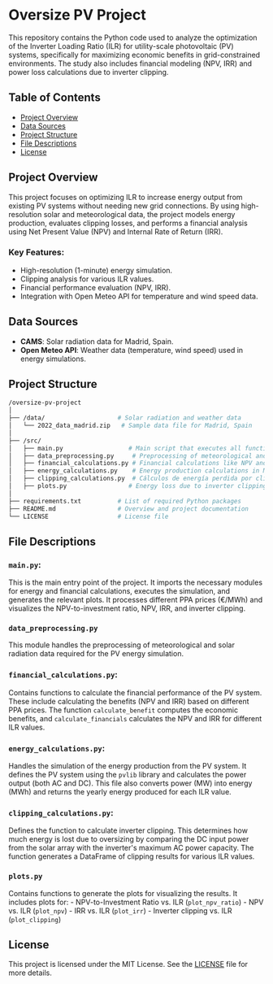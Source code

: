 # **Oversize PV Project**
This repository contains the Python code used to analyze the optimization of the Inverter Loading Ratio (ILR) for utility-scale photovoltaic (PV) systems, specifically for maximizing economic benefits in grid-constrained environments. The study also includes financial modeling (NPV, IRR) and power loss calculations due to inverter clipping.

## **Table of Contents**
- [Project Overview](#project-overview)
- [Data Sources](#data-sources)
- [Project Structure](#project-structure)
- [File Descriptions](#file-descriptions)
- [License](#license)

## **Project Overview**
This project focuses on optimizing ILR to increase energy output from existing PV systems without needing new grid connections. By using high-resolution solar and meteorological data, the project models energy production, evaluates clipping losses, and performs a financial analysis using Net Present Value (NPV) and Internal Rate of Return (IRR).

### **Key Features:**
- High-resolution (1-minute) energy simulation.
- Clipping analysis for various ILR values.
- Financial performance evaluation (NPV, IRR).
- Integration with Open Meteo API for temperature and wind speed data.
  
## **Data Sources**
- **CAMS**: Solar radiation data for Madrid, Spain.
- **Open Meteo API**: Weather data (temperature, wind speed) used in energy simulations.

## **Project Structure**

```bash
/oversize-pv-project
│
├── /data/                    # Solar radiation and weather data
│   └── 2022_data_madrid.zip   # Sample data file for Madrid, Spain
│
├── /src/
│   ├── main.py                  # Main script that executes all functions
│   ├── data_preprocessing.py     # Preprocessing of meteorological and solar data
│   ├── financial_calculations.py # Financial calculations like NPV and IRR
│   ├── energy_calculations.py    # Energy production calculations in MW and MWh
│   ├── clipping_calculations.py  # Cálculos de energía perdida por clipping
│   ├── plots.py                 # Energy loss due to inverter clipping
│
├── requirements.txt          # List of required Python packages
├── README.md                 # Overview and project documentation
└── LICENSE                   # License file
```
## **File Descriptions**

### `main.py`: 
  This is the main entry point of the project. It imports the necessary modules for energy and financial calculations, executes the simulation, and generates the relevant plots. It processes different PPA prices (€/MWh) and visualizes the NPV-to-investment ratio, NPV, IRR, and inverter clipping.

### `data_preprocessing.py`
  This module handles the preprocessing of meteorological and solar radiation data required for the PV energy simulation.

### `financial_calculations.py`: 
  Contains functions to calculate the financial performance of the PV system. These include calculating the benefits (NPV and IRR) based on different PPA prices. The function `calculate_benefit` computes the economic benefits, and `calculate_financials` calculates the NPV and IRR for different ILR values.

### `energy_calculations.py`: 
  Handles the simulation of the energy production from the PV system. It defines the PV system using the `pvlib` library and calculates the power output (both AC and DC). This file also converts power (MW) into energy (MWh) and returns the yearly energy produced for each ILR value.

### `clipping_calculations.py`: 
  Defines the function to calculate inverter clipping. This determines how much energy is lost due to oversizing by comparing the DC input power from the solar array with the inverter's maximum AC power capacity. The function generates a DataFrame of clipping results for various ILR values.

### `plots.py`
  Contains functions to generate the plots for visualizing the results. It includes plots for:
    - NPV-to-Investment Ratio vs. ILR (`plot_npv_ratio`)
    - NPV vs. ILR (`plot_npv`)
    - IRR vs. ILR (`plot_irr`)
    - Inverter clipping vs. ILR (`plot_clipping`)

## License
This project is licensed under the MIT License. See the [LICENSE](notebooks/LICENSE) file for more details.
